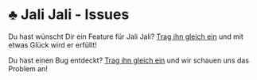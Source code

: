 # ♣️ Jali Jali - Issues

Du hast wünscht Dir ein Feature für Jali Jali? [Trag ihn gleich ein](https://github.com/MoaBeat/jalijali-issues/issues/new?assignees=&labels=enhancement&template=featurewunsch.md&title=) und mit etwas Glück wird er erfüllt!

Du hast einen Bug entdeckt? [Trag ihn gleich ein](https://github.com/MoaBeat/jalijali-issues/issues/new?assignees=&labels=bug&template=bug-report.md&title=) und wir schauen uns das Problem an!
